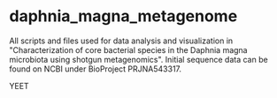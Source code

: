 # daphnia_magna_metagenome
All scripts and files used for data analysis and visualization in "Characterization of core bacterial species in the Daphnia magna microbiota using shotgun metagenomics". Initial sequence data can be found on NCBI under BioProject PRJNA543317.

YEET
